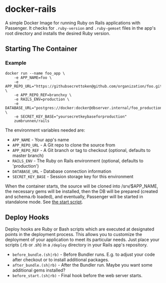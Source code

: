 docker-rails
============

A simple Docker Image for running Ruby on Rails applications with Passenger. It checks for `.ruby-version` and `.ruby-gemset` files in the app's root directory and installs the desired Ruby version.

## Starting The Container

### Example

```
docker run --name foo_app \
    -e APP_NAME=foo \
    -e APP_REPO_URL="https://githubsecrettoken@github.com/organization/foo.git" \
    -e APP_REPO_REF=branchxy \
    -e RAILS_ENV=production \
    -e DATABASE_URL="postgres://docker:docker@dbserver.internal/foo_production" \
    -e SECRET_KEY_BASE="yoursecretkeybaseforproduction"
    zumbrunnen/rails
```

The environment variables needed are:

 * `APP_NAME` - Your app's name
 * `APP_REPO_URL` - A Git repo to clone the source from
 * `APP_REPO_REF` - A Git branch or tag to checkout (optional, defaults to master branch)
 * `RAILS_ENV` - The Ruby on Rails environment (optional, defaults to 'production')
 * `DATABASE_URL` - Database connection information
 * `SECRET_KEY_BASE` - Session storage key for this environment

When the container starts, the source will be cloned into /srv/$APP_NAME, the necessary gems will be installed, then the DB will be prepared (created and schema.rb loaded), and eventually, Passenger will be started in standalone mode. See [the start script](../master/start_app).

## Deploy Hooks

Deploy hooks are Ruby or Bash scripts which are executed at designated points in the deployment process. This allows you to customize the deployment of your application to meet its particular needs. Just place your scripts (.rb or .sh) in a `/deploy` directory in your Rails app's repository.

 * `before_bundle.(sh|rb)` - Before Bundler runs. E.g. to adjust your code after checkout or to install additional packages.
 * `after_bundle.(sh|rb)` - After the Bundler run. Maybe you want some additional gems installed?
 * `before_start.(sh|rb)` - Final hook before the web server starts.
